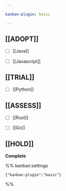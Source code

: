 ```yaml
---

kanban-plugin: basic

---
```


## [[ADOPT]]

- [ ] [[Java]]
- [ ] [[Javascript]]


## [[TRIAL]]

- [ ] [[Python]]


## [[ASSESS]]

- [ ] [[Rust]]
- [ ] [[Go]]


## [[HOLD]]

**Complete**




%% kanban:settings
```
{"kanban-plugin":"basic"}
```
%%